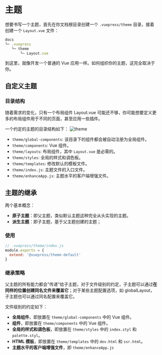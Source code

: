 # 主题
想要书写一个主题，首先在你文档根目录创建一个 `.vuepress/theme` 目录，接着创建一个 `Layout.vue` 文件：

```js
docs
└─ .vuepress
   └─ theme
       └─ Layout.vue
```

到这里，就像开发一个普通的 Vue 应用一样。如何组织你的主题，这完全取决于你。
## 自定义主题
### 目录结构
随着需求的变化，只有一个布局组件 Layout.vue 可能还不够，你可能想要定义更多的布局组件用于不同的页面，甚至应用一些插件。

一个约定的主题的目录结构如下：
![theme](/images/theme.png)
- `theme/global-components`: 该目录下的组件都会被自动注册为全局组件。
- `theme/components`: Vue 组件。
- `theme/layouts`: 布局组件，其中  `Layout.vue` 是必需的。
- `theme/styles`: 全局的样式和调色板。
- `theme/templates`: 修改默认的模板文件。
- `theme/index.js`: 主题文件的入口文件。
- `theme/enhanceApp.js`: 主题水平的客户端增强文件。

## 主题的继承
两个基本概念：
- **原子主题**：即父主题，类似默认主题这种完全从头实现的主题。
- **派生主题**：即子主题，基于父主题创建的主题；
### 使用
```js
// .vuepress/theme/index.js
module.exports = {
  extend: '@vuepress/theme-default'
}
```
### 继承策略
父主题的所有能力都会"传递"给子主题，对于文件级别的约定，子主题可以通过**在同样的位置创建同名文件来覆盖它**；对于某些主题配置选项，如 globalLayout，子主题也可以通过同名配置来覆盖它。

文件级别的约定如下：
- **全局组件**，即放置在 `theme/global-components` 中的 Vue 组件。
- **组件**，即放置在 `theme/components` 中的 Vue 组件。
- **全局的样式和调色板**，即放置在 `theme/styles` 中的 `index.styl` 和 `palette.styl`。
- **HTML 模板**，即放置在 `theme/templates` 中的 `dev.html` 和 `ssr.html`。
- **主题水平的客户端增强文件**，即 `theme/enhanceApp.js`
